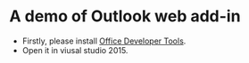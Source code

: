 # A demo of Outlook web add-in

* Firstly, please install [Office Developer Tools](https://www.visualstudio.com/en-us/features/office-tools-vs.aspx).
* Open it in viusal studio 2015.
